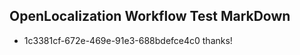 ## OpenLocalization Workflow Test MarkDown
* 1c3381cf-672e-469e-91e3-688bdefce4c0 thanks!

<!--HONumber=Aug16_HO5-->


